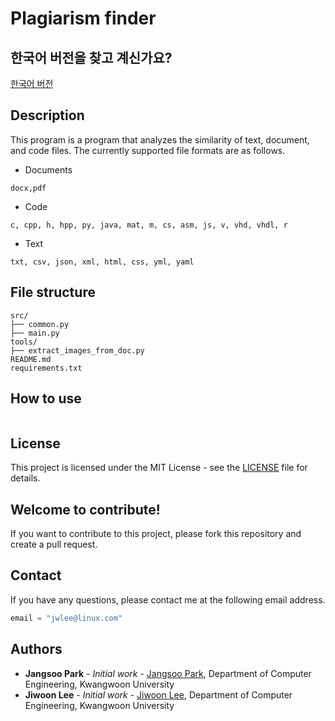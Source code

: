 # Plagiarism finder

## 한국어 버전을 찾고 계신가요?
[한국어 버전](README_kr.md)

## Description
This program is a program that analyzes the similarity of text, document, and code files.
The currently supported file formats are as follows.

- Documents
```text
docx,pdf
```
- Code
```text
c, cpp, h, hpp, py, java, mat, m, cs, asm, js, v, vhd, vhdl, r
```
- Text
```text
txt, csv, json, xml, html, css, yml, yaml
```

## File structure
```text
src/
├── common.py
├── main.py
tools/
├── extract_images_from_doc.py
README.md
requirements.txt
```

## How to use
```bash
```

## License
This project is licensed under the MIT License - see the [LICENSE](LICENSE) file for details.

## Welcome to contribute!
If you want to contribute to this project, please fork this repository and create a pull request.

## Contact
If you have any questions, please contact me at the following email address.
```python
email = "jwlee@linux.com"
```

## Authors
- **Jangsoo Park** - *Initial work* - [Jangsoo Park](github.com/jangsoopark), Department of Computer Engineering, Kwangwoon University
- **Jiwoon Lee** - *Initial work* - [Jiwoon Lee](github.com/metr0jw), Department of Computer Engineering, Kwangwoon University
